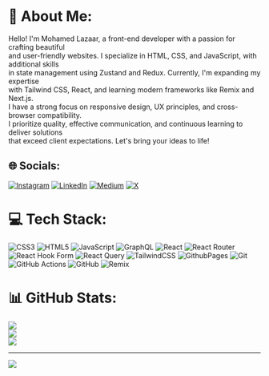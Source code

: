 # 💫 About Me:
Hello! I'm Mohamed Lazaar, a front-end developer with a passion for crafting beautiful<br> and user-friendly websites. I specialize in HTML, CSS, and JavaScript, with additional skills<br> in state management using Zustand and Redux. Currently, I'm expanding my expertise<br> with Tailwind CSS, React, and learning modern frameworks like Remix and Next.js. <br>I have a strong focus on responsive design, UX principles, and cross-browser compatibility.<br> I prioritize quality, effective communication, and continuous learning to deliver solutions<br> that exceed client expectations. Let's bring your ideas to life!


## 🌐 Socials:
[![Instagram](https://img.shields.io/badge/Instagram-%23E4405F.svg?logo=Instagram&logoColor=white)](https://instagram.com/mohamedlazaar360) [![LinkedIn](https://img.shields.io/badge/LinkedIn-%230077B5.svg?logo=linkedin&logoColor=white)](https://linkedin.com/in/mohamed-lazaar) [![Medium](https://img.shields.io/badge/Medium-12100E?logo=medium&logoColor=white)](https://medium.com/@mohamedlazaar360) [![X](https://img.shields.io/badge/X-black.svg?logo=X&logoColor=white)](https://x.com/CodeWith_ML) 

# 💻 Tech Stack:
![CSS3](https://img.shields.io/badge/css3-%231572B6.svg?style=for-the-badge&logo=css3&logoColor=white) ![HTML5](https://img.shields.io/badge/html5-%23E34F26.svg?style=for-the-badge&logo=html5&logoColor=white) ![JavaScript](https://img.shields.io/badge/javascript-%23323330.svg?style=for-the-badge&logo=javascript&logoColor=%23F7DF1E) ![GraphQL](https://img.shields.io/badge/-GraphQL-E10098?style=for-the-badge&logo=graphql&logoColor=white) ![React](https://img.shields.io/badge/react-%2320232a.svg?style=for-the-badge&logo=react&logoColor=%2361DAFB) ![React Router](https://img.shields.io/badge/React_Router-CA4245?style=for-the-badge&logo=react-router&logoColor=white) ![React Hook Form](https://img.shields.io/badge/React%20Hook%20Form-%23EC5990.svg?style=for-the-badge&logo=reacthookform&logoColor=white) ![React Query](https://img.shields.io/badge/-React%20Query-FF4154?style=for-the-badge&logo=react%20query&logoColor=white) ![TailwindCSS](https://img.shields.io/badge/tailwindcss-%2338B2AC.svg?style=for-the-badge&logo=tailwind-css&logoColor=white) ![GithubPages](https://img.shields.io/badge/github%20pages-121013?style=for-the-badge&logo=github&logoColor=white) ![Git](https://img.shields.io/badge/git-%23F05033.svg?style=for-the-badge&logo=git&logoColor=white) ![GitHub Actions](https://img.shields.io/badge/github%20actions-%232671E5.svg?style=for-the-badge&logo=githubactions&logoColor=white) ![GitHub](https://img.shields.io/badge/github-%23121011.svg?style=for-the-badge&logo=github&logoColor=white) ![Remix](https://img.shields.io/badge/remix-%23000.svg?style=for-the-badge&logo=remix&logoColor=white)
# 📊 GitHub Stats:
![](https://github-readme-stats.vercel.app/api?username=mohamedlazaar&theme=dark&hide_border=false&include_all_commits=false&count_private=false)<br/>
![](https://github-readme-streak-stats.herokuapp.com/?user=mohamedlazaar&theme=dark&hide_border=false)<br/>
![](https://github-readme-stats.vercel.app/api/top-langs/?username=mohamedlazaar&theme=dark&hide_border=false&include_all_commits=false&count_private=false&layout=compact)

---
[![](https://visitcount.itsvg.in/api?id=mohamedlazaar&icon=0&color=0)](https://visitcount.itsvg.in)

<!-- Proudly created with GPRM ( https://gprm.itsvg.in ) -->

